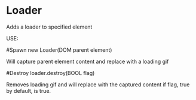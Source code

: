 # Loader
Adds a loader to specified element

USE:

#Spawn
new Loader(DOM parent element)

Will capture parent element content and replace with a loading gif

#Destroy
loader.destroy(BOOL flag)

Removes loading gif and will replace with the captured content if flag, true by default, is true.
